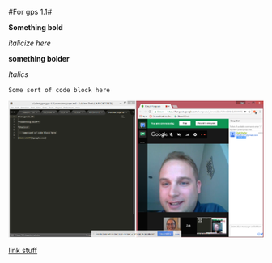 #For gps 1.1#

**Something bold**

*italicize here*

**something bolder**

*Italics*

    Some sort of code block here


![GPS1.1](capture.png "GPS 1.1 with Zak and Aji")

[link stuff](google.com)